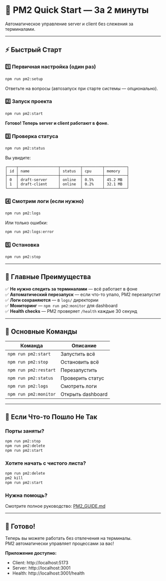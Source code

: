 # 🚀 PM2 Quick Start — За 2 минуты

Автоматическое управление server и client без слежения за терминалами.

---

## ⚡ Быстрый Старт

### 1️⃣ Первичная настройка (один раз)

```bash
npm run pm2:setup
```

Ответьте на вопросы (автозапуск при старте системы — опционально).

### 2️⃣ Запуск проекта

```bash
npm run pm2:start
```

**Готово! Теперь server и client работают в фоне.**

### 3️⃣ Проверка статуса

```bash
npm run pm2:status
```

Вы увидите:
```
┌────┬──────────────────┬─────────┬─────────┬──────────┐
│ id │ name             │ status  │ cpu     │ memory   │
├────┼──────────────────┼─────────┼─────────┼──────────┤
│ 0  │ draft-server     │ online  │ 0.5%    │ 45.2 MB  │
│ 1  │ draft-client     │ online  │ 0.2%    │ 32.1 MB  │
└────┴──────────────────┴─────────┴─────────┴──────────┘
```

### 4️⃣ Смотрим логи (если нужно)

```bash
npm run pm2:logs
```

Или только ошибки:
```bash
npm run pm2:logs:error
```

### 5️⃣ Остановка

```bash
npm run pm2:stop
```

---

## 🎯 Главные Преимущества

✅ **Не нужно следить за терминалами** — всё работает в фоне  
✅ **Автоматический перезапуск** — если что-то упало, PM2 перезапустит  
✅ **Логи сохраняются** — в `logs/` директории  
✅ **Мониторинг** — `npm run pm2:monitor` для dashboard  
✅ **Health checks** — PM2 проверяет `/health` каждые 30 секунд  

---

## 📝 Основные Команды

| Команда | Описание |
|---------|----------|
| `npm run pm2:start` | Запустить всё |
| `npm run pm2:stop` | Остановить всё |
| `npm run pm2:restart` | Перезапустить |
| `npm run pm2:status` | Проверить статус |
| `npm run pm2:logs` | Смотреть логи |
| `npm run pm2:monitor` | Открыть dashboard |

---

## 🔧 Если Что-то Пошло Не Так

### Порты заняты?

```bash
npm run pm2:stop
npm run pm2:delete
npm run pm2:start
```

### Хотите начать с чистого листа?

```bash
npm run pm2:delete
pm2 kill
npm run pm2:start
```

### Нужна помощь?

Смотрите полное руководство: [PM2_GUIDE.md](./PM2_GUIDE.md)

---

## 🎉 Готово!

Теперь вы можете работать без отвлечения на терминалы.  
PM2 автоматически управляет процессами за вас! 

**Приложение доступно:**
- Client: http://localhost:5173
- Server: http://localhost:3001
- Health: http://localhost:3001/health
